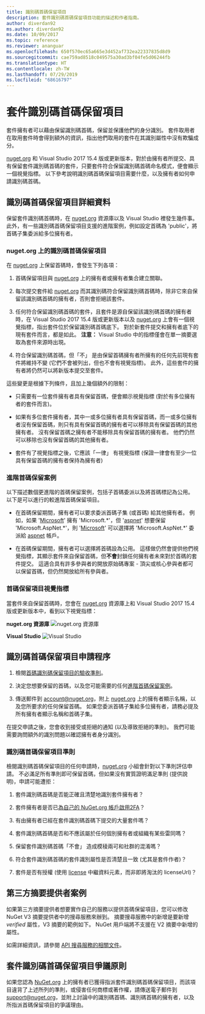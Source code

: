 ```yaml
---
title: 識別碼首碼保留項目
description: 套件識別碼首碼保留項目功能的描述和作者指南。
author: diverdan92
ms.author: diverdan92
ms.date: 10/09/2017
ms.topic: reference
ms.reviewer: ananguar
ms.openlocfilehash: 650f570ec65a665e3d452af732ea22337835d8d9
ms.sourcegitcommit: cae759ad8518c049575a30ad3bf04fe5d06244fb
ms.translationtype: HT
ms.contentlocale: zh-TW
ms.lasthandoff: 07/29/2019
ms.locfileid: "68616797"
---
```

# <a name="package-id-prefix-reservation"></a>套件識別碼首碼保留項目

套件擁有者可以藉由保留識別碼首碼，保留並保護他們的身分識別。 套件取用者在取用套件時會得到額外的資訊，指出他們取用的套件在其識別屬性中沒有欺騙成分。 

[nuget.org](https://www.nuget.org/) 和 Visual Studio 2017 15.4 版或更新版本，對於由擁有者所提交、具有保留套件識別碼首碼的套件，只要套件符合保留識別碼首碼命名模式，便會顯示一個視覺指標。 以下參考說明識別碼首碼保留項目需要什麼，以及擁有者如何申請識別碼首碼。

## <a name="id-prefix-reservation-details"></a>識別碼首碼保留項目詳細資料

保留套件識別碼首碼時，在 [nuget.org](https://www.nuget.org/) 資源庫以及 Visual Studio 裡發生幾件事。 此外，有一些識別碼首碼保留項目支援的進階案例，例如設定首碼為 'public'，將首碼子集委派給多位擁有者。

### <a name="id-prefix-reservation-on-nugetorg"></a>nuget.org 上的識別碼首碼保留項目

在 [nuget.org](https://www.nuget.org/) 上保留首碼時，會發生下列各項：

1. 首碼保留項目與 [nuget.org](https://www.nuget.org/) 上的擁有者或擁有者集合建立關聯。

1. 每次提交套件給 [nuget.org](https://www.nuget.org/) 而其識別碼符合保留識別碼首碼時，除非它來自保留該識別碼首碼的擁有者，否則會拒絕該套件。

1. 任何符合保留識別碼首碼的套件，且套件是源自保留該識別碼首碼的擁有者時，在 Visual Studio 2017 15.4 版或更新版本以及 [nuget.org](https://www.nuget.org/) 上會有一個視覺指標，指出套件位於保留識別碼首碼底下。 對於新套件提交和擁有者底下的現有套件而言，都是如此。 **注意：** Visual Studio 中的指標僅會在單一摘要選取為套件來源時出現。

1. 符合保留識別碼首碼，但「不」  是由保留首碼擁有者所擁有的任何先前現有套件將維持不變 (它們不會被列出，但也不會有視覺指標)。 此外，這些套件的擁有者將仍然可以將新版本提交至套件。

這些變更是根據下列條件，且加上幾個額外的限制：

- 只需要有一位套件擁有者具有保留首碼，便會顯示視覺指標 (對於有多位擁有者的套件而言)。

- 如果有多位套件擁有者，其中一或多位擁有者具有保留首碼，而一或多位擁有者沒有保留首碼，則只有具有保留首碼的擁有者可以移除具有保留首碼的其他擁有者。 沒有保留首碼之擁有者不能移除具有保留首碼的擁有者。 他們仍然可以移除也沒有保留首碼的其他擁有者。

- 套件有了視覺指標之後，它應該「一律」  有視覺指標 (保證一律會有至少一位具有保留首碼的擁有者保持為擁有者)

### <a name="advanced-prefix-reservation-scenarios"></a>進階首碼保留案例

以下描述數個更進階的首碼保留案例，包括子首碼委派以及將首碼標記為公用。 以下是可以進行的較進階首碼保留項目。 

- 在首碼保留期間，擁有者可以要求委派首碼子集 (或首碼) 給其他擁有者。 例如，如果 '[Microsoft](https://www.nuget.org/profiles/microsoft)' 擁有 'Microsoft.\*'，但 '[aspnet](https://www.nuget.org/profiles/aspnet)' 想要保留 'Microsoft.AspNet.\*'，則 '[Microsoft](https://www.nuget.org/profiles/microsoft)' 可以選擇將 'Microsoft.AspNet.\*' 委派給 [aspnet](https://www.nuget.org/profiles/aspnet) 帳戶。

- 在首碼保留期間，擁有者可以選擇將首碼設為公用。 這樣做仍然會提供他們視覺指標，其顯示套件來自保留首碼，但**不會**封鎖任何擁有者未來對於首碼的套件提交。 這適合具有許多參與者的開放原始碼專案 - 頂尖或核心參與者都可以保留首碼，但仍然開放給所有參與者。 

### <a name="prefix-reservation-visual-indicator"></a>首碼保留項目視覺指標

當套件來自保留首碼時，您會在 [nuget.org](https://www.nuget.org/) 資源庫上和 Visual Studio 2017 15.4 版或更新版本中，看到以下視覺指標：

**nuget.org 資源庫**
![nuget.org 資源庫](media/nuget-gallery-reserved-prefix.png)

**Visual Studio**
![Visual Studio](media/visual-studio-reserved-prefix.png)

## <a name="id-prefix-reservation-application-process"></a>識別碼首碼保留項目申請程序

1. 檢閱[首碼識別碼保留項目的驗收準則](#id-prefix-reservation-criteria)。

2. 決定您想要保留的首碼，以及您可能需要的任何[進階首碼保留案例](#advanced-prefix-reservation-scenarios)。

3. 傳送郵件到 [account@nuget.org](mailto:account@nuget.org)，附上 [nuget.org](https://www.nuget.org/) 上的擁有者顯示名稱，以及您所要求的任何保留首碼。 如果您委派首碼子集給多位擁有者，請務必提及所有擁有者顯示名稱和首碼子集。

在提交申請之後，您會收到接受或拒絕的通知 (以及導致拒絕的準則)。 我們可能需要詢問額外的識別問題以確認擁有者身分識別。

### <a name="id-prefix-reservation-criteria"></a>識別碼首碼保留項目準則

檢閱識別碼首碼保留項目的任何申請時，[nuget.org](https://www.nuget.org/) 小組會針對以下準則評估申請。 不必滿足所有準則即可保留首碼，但如果沒有實質證明滿足準則 (提供說明)，申請可能遭拒：

1. 套件識別碼首碼是否能正確且清楚地識別套件擁有者？

1. 套件擁有者是否已[為自己的 NuGet.org 帳戶啟用2FA](individual-accounts.md#enable-two-factor-authentication-2fa)？

1. 有由擁有者已經在套件識別碼首碼下提交的大量套件嗎？

1. 套件識別碼首碼是否和不應該屬於任何個別擁有者或組織有某些雷同嗎？

1. 保留套件識別碼首碼「不會」  造成模稜兩可和社群的混淆嗎？

1. 符合套件識別碼首碼的套件識別屬性是否清楚且一致 (尤其是套件作者)？

1. 套件是否有授權 (使用 [license](../reference/nuspec.md#license) 中繼資料元素，而非即將淘汰的 licenseUrl)？

## <a name="third-party-feed-provider-scenarios"></a>第三方摘要提供者案例

如果第三方摘要提供者想要實作自己的服務以提供首碼保留項目，您可以修改 NuGet V3 摘要提供者中的搜尋服務來辦到。 摘要搜尋服務中的新增是要新增 *verified* 屬性，V3 摘要的範例如下。 NuGet 用戶端將不支援在 V2 摘要中新增的屬性。

如需詳細資訊，請參閱 [API 搜尋服務的相關文件](../api/search-query-service-resource.md)。

## <a name="package-id-prefix-reservation-dispute-policy"></a>套件識別碼首碼保留項目爭議原則
如果您認為 [NuGet.org](https://www.nuget.org) 上的擁有者已獲得指派套件識別碼首碼保留項目，而該項目違背了上述所列的準則，或侵害任何商標或著作權，請傳送電子郵件到 [support@nuget.org](mailto:support@nuget.org)，並附上討論中的識別碼首碼、識別碼首碼的擁有者，以及所指派首碼保留項目的爭議理由。

